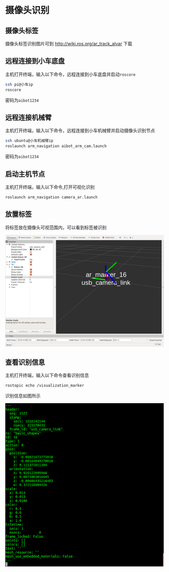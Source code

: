 # 摄像头识别

## 摄像头标签

摄像头标签识别图片可到 http://wiki.ros.org/ar_track_alvar 下载


## 远程连接到小车底盘
主机打开终端，输入以下命令，远程连接到小车底盘并启动`roscore`

```bash
ssh pi@小车ip
roscore
```
密码为`aibot1234`


## 远程连接机械臂

主机打开终端，输入以下命令，远程连接到小车机械臂并启动摄像头识别节点

```bash
ssh ubuntu@小车机械臂ip
roslaunch arm_navigation aibot_arm_cam.launch 

```
密码为`aibot1234`


## 启动主机节点

主机打开终端，输入以下命令,打开可视化识别

```bash
roslaunch arm_navigation camera_ar.launch
```


## 放置标签

将标签放在摄像头可视范围内，可以看到标签被识别

![camera_ar](../pic/camera_ar.png)

## 查看识别信息

主机打开终端，输入以下命令查看识别信息

```bash
rostopic echo /visualization_marker
```

识别信息如图所示

![camera_ar_info](../pic/camera_ar_info.png)
